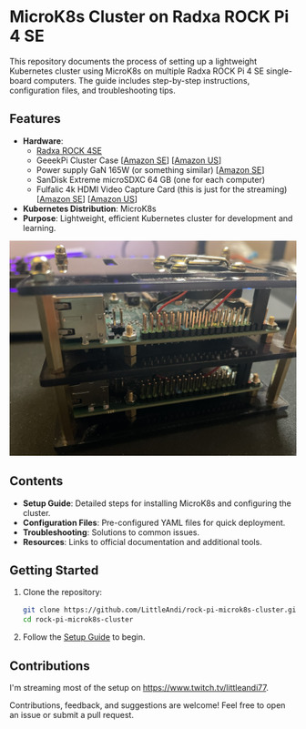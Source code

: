 # MicroK8s Cluster on Radxa ROCK Pi 4 SE

This repository documents the process of setting up a lightweight Kubernetes cluster using MicroK8s on multiple Radxa ROCK Pi 4 SE single-board computers. The guide includes step-by-step instructions, configuration files, and troubleshooting tips.

## Features

- **Hardware**:
  - [Radxa ROCK 4SE](https://radxa.com/products/rock4/4se)
  - GeeekPi Cluster Case [[Amazon SE](https://www.amazon.se/dp/B07MW24S61)] [[Amazon US](https://www.amazon.com/dp/B07MW24S61)]
  - Power supply GaN 165W (or something similar) [[Amazon SE](https://www.amazon.se/dp/B0C4KKXDS2)]
  - SanDisk Extreme microSDXC 64 GB (one for each computer)
  - Fulfalic 4k HDMI Video Capture Card (this is just for the streaming) [[Amazon SE](https://www.amazon.se/dp/B0BJ2YDV7Q)] [[Amazon US](https://www.amazon.com/dp/B0BJ2YDV7Q)]
- **Kubernetes Distribution**: MicroK8s
- **Purpose**: Lightweight, efficient Kubernetes cluster for development and learning.

![Two Radxa ROCK 4SE in a GeeekPi Cluster Case](img/IMG_8065.JPEG)

## Contents

- **Setup Guide**: Detailed steps for installing MicroK8s and configuring the cluster.
- **Configuration Files**: Pre-configured YAML files for quick deployment.
- **Troubleshooting**: Solutions to common issues.
- **Resources**: Links to official documentation and additional tools.

## Getting Started

1. Clone the repository:
   ```bash
   git clone https://github.com/LittleAndi/rock-pi-microk8s-cluster.git
   cd rock-pi-microk8s-cluster
   ```
2. Follow the [Setup Guide](setup-guide.md) to begin.

## Contributions

I'm streaming most of the setup on https://www.twitch.tv/littleandi77.

Contributions, feedback, and suggestions are welcome! Feel free to open an issue or submit a pull request.
